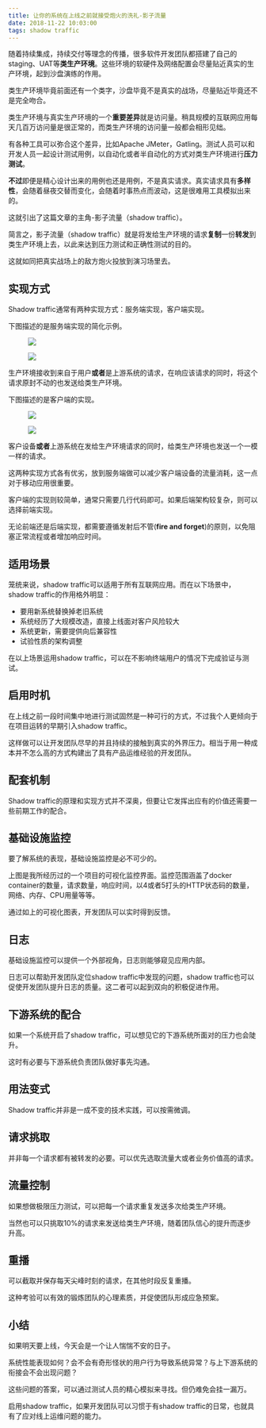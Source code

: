 ```yaml
---
title: 让你的系统在上线之前就接受炮火的洗礼-影子流量
date: 2018-11-22 10:03:00
tags: shadow traffic
---
```


随着持续集成，持续交付等理念的传播，很多软件开发团队都搭建了自己的staging、UAT等**类生产环境**。这些环境的软硬件及网络配置会尽量贴近真实的生产环境，起到沙盘演练的作用。

类生产环境毕竟前面还有一个类字，沙盘毕竟不是真实的战场，尽量贴近毕竟还不是完全吻合。

类生产环境与真实生产环境的一个**重要差异**就是访问量。稍具规模的互联网应用每天几百万访问量是很正常的，而类生产环境的访问量一般都会相形见绌。

有各种工具可以弥合这个差异，比如Apache JMeter，Gatling。测试人员可以和开发人员一起设计测试用例，以自动化或者半自动化的方式对类生产环境进行**压力测试**。

**不过**即便是精心设计出来的用例也还是用例，不是真实请求。真实请求具有**多样性**，会随着昼夜交替而变化，会随着时事热点而波动，这是很难用工具模拟出来的。

这就引出了这篇文章的主角-影子流量（shadow traffic）。

简言之，影子流量（shadow traffic）就是将发给生产环境的请求**复制**一份**转发**到类生产环境上去，以此来达到压力测试和正确性测试的目的。

这就如同把真实战场上的敌方炮火投放到演习场里去。

## 实现方式

Shadow traffic通常有两种实现方式：服务端实现，客户端实现。

下图描述的是服务端实现的简化示例。

<figure data-size="normal">

<noscript>![](https://pic1.zhimg.com/v2-49cb80cd0d2e1b2d6731d9e459e1fab0_b.jpg)</noscript>

![](https://pic1.zhimg.com/80/v2-49cb80cd0d2e1b2d6731d9e459e1fab0_hd.jpg)</figure>

生产环境接收到来自于用户**或者**是上游系统的请求，在响应该请求的同时，将这个请求原封不动的也发送给类生产环境。

下图描述的是客户端的实现。

<figure data-size="normal">

<noscript>![](https://pic4.zhimg.com/v2-b5c81fcbbacd543e508e161578f892eb_b.jpg)</noscript>

![](https://pic4.zhimg.com/80/v2-b5c81fcbbacd543e508e161578f892eb_hd.jpg)</figure>

客户设备**或者**上游系统在发给生产环境请求的同时，给类生产环境也发送一个一模一样的请求。

这两种实现方式各有优劣，放到服务端做可以减少客户端设备的流量消耗，这一点对于移动应用很重要。

客户端的实现则较简单，通常只需要几行代码即可。如果后端架构较复杂，则可以选择前端实现。

无论前端还是后端实现，都需要遵循发射后不管(**fire and forget**)的原则，以免阻塞正常流程或者增加响应时间。

## 适用场景

笼统来说，shadow traffic可以适用于所有互联网应用。而在以下场景中，shadow traffic的作用格外明显：

*   要用新系统替换掉老旧系统
*   系统经历了大规模改造，直接上线面对客户风险较大
*   系统更新，需要提供向后兼容性
*   试验性质的架构调整

在以上场景运用shadow traffic，可以在不影响终端用户的情况下完成验证与测试。

## 启用时机

在上线之前一段时间集中地进行测试固然是一种可行的方式，不过我个人更倾向于在项目运转的早期引入shadow traffic。

这样做可以让开发团队尽早的并且持续的接触到真实的外界压力。相当于用一种成本并不怎么高的方式构建出了具有产品运维经验的开发团队。

## 配套机制

Shadow traffic的原理和实现方式并不深奥，但要让它发挥出应有的价值还需要一些前期工作的配合。

## 基础设施监控

要了解系统的表现，基础设施监控是必不可少的。

上图是我所经历过的一个项目的可视化监控界面。监控范围涵盖了docker container的数量，请求数量，响应时间，以4或者5打头的HTTP状态码的数量，网络、内存、CPU用量等等。

通过如上的可视化图表，开发团队可以实时得到反馈。

## 日志

基础设施监控可以提供一个外部视角，日志则能够窥见应用内部。

日志可以帮助开发团队定位shadow traffic中发现的问题，shadow traffic也可以促使开发团队提升日志的质量。这二者可以起到双向的积极促进作用。

## 下游系统的配合

如果一个系统开启了shadow traffic，可以想见它的下游系统所面对的压力也会陡升。

这时有必要与下游系统负责团队做好事先沟通。

## 用法变式

Shadow traffic并非是一成不变的技术实践，可以按需微调。

## 请求挑取

并非每一个请求都有被转发的必要。可以优先选取流量大或者业务价值高的请求。

## 流量控制

如果想做极限压力测试，可以把每一个请求重复发送多次给类生产环境。

当然也可以只挑取10%的请求来发送给类生产环境，随着团队信心的提升而逐步升高。

## 重播

可以截取并保存每天尖峰时刻的请求，在其他时段反复重播。

这种考验可以有效的锻炼团队的心理素质，并促使团队形成应急预案。

## 小结

如果明天要上线，今天会是一个让人惴惴不安的日子。

系统性能表现如何？会不会有奇形怪状的用户行为导致系统异常？与上下游系统的衔接会不会出现问题？

这些问题的答案，可以通过测试人员的精心模拟来寻找。但仍难免会挂一漏万。

启用shadow traffic，如果开发团队可以习惯于有shadow traffic的日常，也就具有了应对线上运维问题的能力。